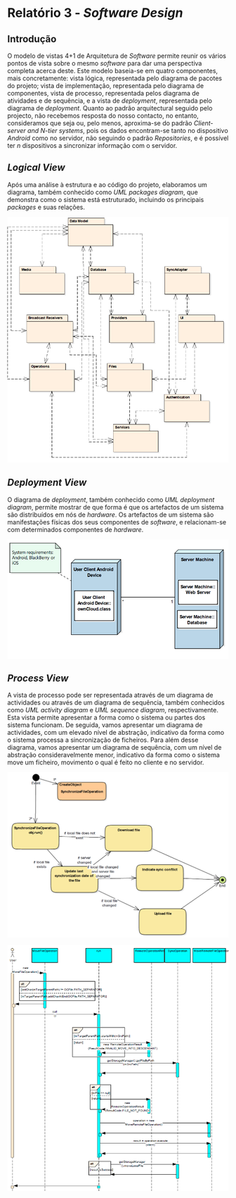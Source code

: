 # Relatório 3 - *Software Design*

## Introdução

O modelo de vistas 4+1 de Arquitetura de *Software* permite reunir os vários pontos de vista sobre o mesmo *software* para dar uma perspectiva completa acerca deste. Este modelo baseia-se em quatro componentes, mais concretamente: vista lógica, representada pelo diagrama de pacotes do projeto; vista de implementação, representada pelo diagrama de componentes, vista de processo, representada pelos diagrama de atividades e de sequência, e a vista de *deployment*, representada pelo diagrama de *deployment*.
Quanto ao padrão arquitectural seguido pelo projecto, não recebemos resposta do nosso contacto, no entanto, consideramos que seja ou, pelo menos, aproxima-se do padrão *Client-server and N-tier systems*, pois os dados encontram-se tanto no dispositivo *Android* como no servidor, não seguindo o padrão *Repositories*, e é possível ter *n* dispositivos a sincronizar informação com o servidor.

## *Logical View*

Após uma análise à estrutura e ao código do projeto, elaboramos um diagrama, também conhecido como *UML packages diagram*, que demonstra como o sistema está estruturado, incluindo os principais *packages* e suas relações.

![LogicalView](/ESOF-docs/resources/logicalview.png)

## *Deployment View*

O diagrama de *deployment*, também conhecido como *UML deployment diagram*, permite mostrar de que forma é que os artefactos de um sistema são distribuídos em nós de *hardware*. Os artefactos de um sistema são manifestações físicas dos seus componentes de *software*, e relacionam-se com determinados componentes de *hardware*.

![DeploymentView](/ESOF-docs/resources/deploymentview.PNG)

## *Process View*
A vista de processo pode ser representada através de um diagrama de actividades ou através de um diagrama de sequência, também conhecidos como *UML activity diagram* e *UML sequence diagram*, respectivamente. Esta vista permite apresentar a forma como o sistema ou partes dos sistema funcionam. De seguida, vamos apresentar um diagrama de actividades, com um elevado nível de abstração, indicativo da forma como o sistema processa a sincronização de ficheiros. Para além desse diagrama, vamos apresentar um diagrama de sequência, com um nível de abstração consideravelmente menor, indicativo da forma como o sistema move um ficheiro, movimento o qual é feito no cliente e no servidor.

![Process View](/ESOF-docs/resources/activitydiagram.png)

![Process View](/ESOF-docs/resources/sequencediagram.png)
